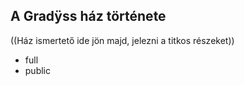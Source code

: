 ## A Gradÿss ház története

((Ház ismertető ide jön majd, jelezni a titkos részeket))
- full
- public
